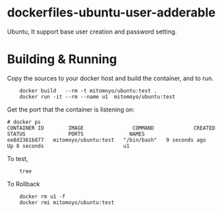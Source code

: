 # dockerfiles-ubuntu-user-adderable
Ubuntu, It support base user creation and password setting.

# Building & Running

Copy the sources to your docker host and build the container, and to run.
```
	docker build   --rm -t mitomoyo/ubuntu:test .
	docker run -it --rm --name u1  mitomoyo/ubuntu:test
```
Get the port that the container is listening on:

```
# docker ps
CONTAINER ID        IMAGE                COMMAND             CREATED             STATUS              PORTS               NAMES
ee8d2361b877   mitomoyo/ubuntu:test   "/bin/bash"   9 seconds ago    Up 8 seconds                          u1
```

To test,
```
	tree
```
To Rollback
```
    docker rm u1 -f
    docker rmi mitomoyo/ubuntu:test
```
